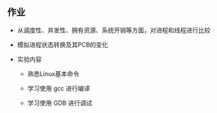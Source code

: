 ##	作业

*	从调度性、并发性、拥有资源、系统开销等方面，对进程和线程进行比较

*	模拟进程状态转换及其PCB的变化

*	实验内容

	*	熟悉Linux基本命令

	*	学习使用 gcc 进行编译

	*	学习使用 GDB 进行调试
